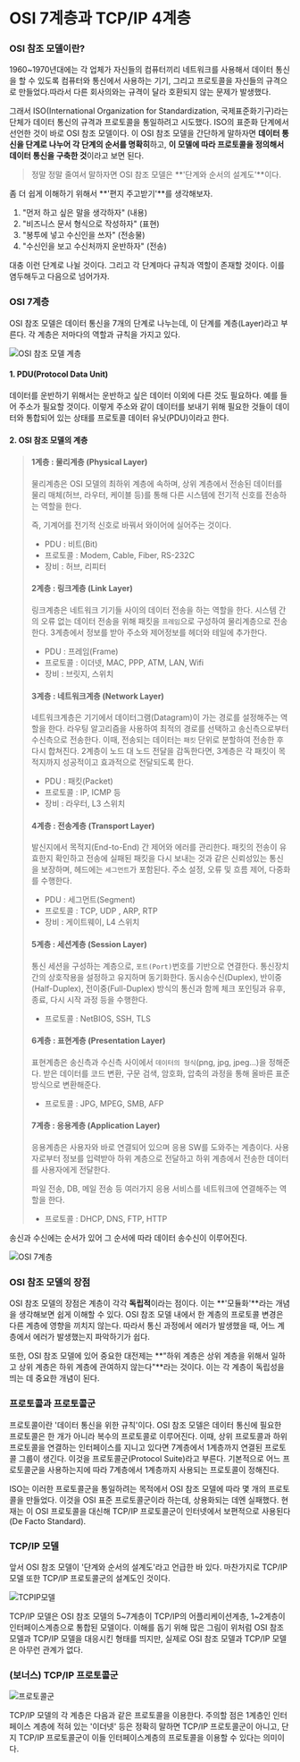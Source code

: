 # OSI 7계층과 TCP/IP 4계층



### OSI 참조 모델이란?

1960~1970년대에는 각 업체가 자신들의 컴퓨터끼리 네트워크를 사용해서 데이터 통신을 할 수 있도록 컴퓨터와 통신에서 사용하는 기기, 그리고 프로토콜을 자신들의 규격으로 만들었다.따라서 다른 회사의와는 규격이 달라 호환되지 않는 문제가 발생했다.

그래서 ISO(International Organization for Standardization, 국제표준화기구)라는 단체가 데이터 통신의 규격과 프로토콜을 통일하려고 시도했다. ISO의 표준화 단계에서 선언한 것이 바로 OSI 참조 모델이다. 이 OSI 참조 모델을 간단하게 말하자면 **데이터 통신을 단계로 나누어 각 단계의 순서를 명확히**하고, **이 모델에 따라 프로토콜을 정의해서 데이터 통신을 구축한 것**이라고 보면 된다.

> 정말 정말 줄여서 말하자면 OSI 참조 모델은 **'단계와 순서의 설계도'**이다. 



좀 더 쉽게 이해하기 위해서 **'편지 주고받기'**를 생각해보자.

1. "먼저 하고 싶은 말을 생각하자" (내용)
2. "비즈니스 문서 형식으로 작성하자" (표현)
3. "봉투에 넣고 수신인을 쓰자" (전송물)
4. "수신인을 보고 수신처까지 운반하자" (전송)

대충 이런 단계로 나뉠 것이다. 그리고 각 단계마다 규칙과 역할이 존재할 것이다. 이를 염두해두고 다음으로 넘어가자.



### OSI 7계층

OSI 참조 모델은 데이터 통신을 7개의 단계로 나누는데, 이 단계를 계층(Layer)라고 부른다. 각 계층은 저마다의 역할과 규칙을 가지고 있다.

![OSI 참조 모델 계층](https://user-images.githubusercontent.com/29058347/120109361-18373280-c1a4-11eb-9b26-446c347860ea.jpg)

#### 1. PDU(Protocol Data Unit)

데이터를 운반하기 위해서는 운반하고 싶은 데이터 이외에 다른 것도 필요하다. 예를 들어 주소가 필요할 것이다. 이렇게 주소와 같이 데이터를 보내기 위해 필요한 것들이 데이터와 통합되어 있는 상태를 프로토콜 데이터 유닛(PDU)이라고 한다.



#### 2. OSI 참조 모델의 계층

>#### 1계층 : 물리계층 (Physical Layer)
>
>물리계층은 OSI 모델의 최하위 계층에 속하며, 상위 계층에서 전송된 데이터를 물리 매체(허브, 라우터, 케이블 등)를 통해 다른 시스템에 전기적 신호를 전송하는 역할을 한다.
>
>즉, 기계어를 전기적 신호로 바꿔서 와이어에 실어주는 것이다.
>
>- PDU : 비트(Bit)
>- 프로토콜 : Modem, Cable, Fiber, RS-232C
>- 장비 : 허브, 리피터
>
>#### 2계층 : 링크계층 (Link Layer)
>
>링크계층은 네트워크 기기들 사이의 데이터 전송을 하는 역할을 한다. 시스템 간의 오류 없는 데이터 전송을 위해 패킷을 `프레임`으로 구성하여 물리계층으로 전송한다. 3계층에서 정보를 받아 주소와 제어정보를 헤더와 테일에 추가한다.
>
>- PDU : 프레임(Frame)
>- 프로토콜 : 이더넷, MAC, PPP, ATM, LAN, Wifi
>- 장비 : 브릿지, 스위치
>
>#### 3계층 : 네트워크계층 (Network Layer)
>
>네트워크계층은 기기에서 데이터그램(Datagram)이 가는 경로를 설정해주는 역할을 한다. 라우팅 알고리즘을 사용하여 최적의 경로를 선택하고 송신측으로부터 수신측으로 전송한다. 이때, 전송되는 데이터는 `패킷` 단위로 분할하여 전송한 후 다시 합쳐진다. 2계층이 노드 대 노드 전달을 감독한다면, 3계층은 각 패킷이 목적지까지 성공적이고 효과적으로 전달되도록 한다.
>
>- PDU : 패킷(Packet)
>- 프로토콜 : IP, ICMP 등
>- 장비 : 라우터, L3 스위치
>
>#### 4계층 : 전송계층 (Transport Layer)
>
>발신지에서 목적지(End-to-End) 간 제어와 에러를 관리한다. 패킷의 전송이 유효한지 확인하고 전송에 실패된 패킷을 다시 보내는 것과 같은 신뢰성있는 통신을 보장하며, 헤드에는 `세그먼트`가 포함된다. 주소 설정, 오류 및 흐름 제어, 다중화를 수행한다.
>
>- PDU : 세그먼트(Segment)
>- 프로토콜 : TCP, UDP , ARP, RTP
>- 장비 : 게이트웨이, L4 스위치
>
>#### 5계층 : 세션계층 (Session Layer)
>
>통신 세션을 구성하는 계층으로, `포트(Port)`번호를 기반으로 연결한다. 통신장치 간의 상호작용을 설정하고 유지하며 동기화한다. 동시송수신(Duplex), 반이중(Half-Duplex), 전이중(Full-Duplex) 방식의 통신과 함께 체크 포인팅과 유후, 종료, 다시 시작 과정 등을 수행한다.
>
>- 프로토콜 : NetBIOS, SSH, TLS
>
>#### 6계층 : 표현계층 (Presentation Layer)
>
>표현계층은 송신측과 수신측 사이에서 `데이터의 형식`(png, jpg, jpeg...)을 정해준다. 받은 데이터를 코드 변환, 구문 검색, 암호화, 압축의 과정을 통해 올바른 표준방식으로 변환해준다.
>
>- 프로토콜 : JPG, MPEG, SMB, AFP
>
>#### 7계층 : 응용계층 (Application Layer)
>
>응용계층은 사용자와 바로 연결되어 있으며 응용 SW를 도와주는 계층이다. 사용자로부터 정보를 입력받아 하위 계층으로 전달하고 하위 계층에서 전송한 데이터를 사용자에게 전달한다.
>
>파일 전송, DB, 메일 전송 등 여러가지 응용 서비스를 네트워크에 연결해주는 역할을 한다.
>
>- 프로토콜 : DHCP, DNS, FTP, HTTP



송신과 수신에는 순서가 있어 그 순서에 따라 데이터 송수신이 이루어진다.

![OSI 7계층](https://user-images.githubusercontent.com/29058347/120109370-1f5e4080-c1a4-11eb-9e8e-05abb6fafd45.png)



### OSI 참조 모델의 장점

OSI 참조 모델의 장점은 계층이 각각 **독립적**이라는 점이다. 이는 **'모듈화'**라는 개념을 생각해보면 쉽게 이해할 수 있다. OSI 참조 모델 내에서 한 계층의 프로토콜 변경은 다른 계층에 영향을 끼치지 않는다. 따라서 통신 과정에서 에러가 발생했을 때, 어느 계층에서 에러가 발생했는지 파악하기가 쉽다.

또한, OSI 참조 모델에 있어 중요한 대전제는 **"하위 계층은 상위 계층을 위해서 일하고 상위 계층은 하위 계층에 관여하지 않는다"**라는 것이다. 이는 각 계층이 독립성을 띄는 데 중요한 개념이 된다.



### 프로토콜과 프로토콜군

프로토콜이란 '데이터 통신을 위한 규칙'이다. OSI 참조 모델은 데이터 통신에 필요한 프로토콜은 한 개가 아니라 복수의 프로토콜로 이루어진다. 이때, 상위 프로토콜과 하위 프로토콜을 연결하는 인터페이스를 지니고 있다면 7계층에서 1계층까지 연결된 프로토콜 그룹이 생긴다. 이것을 프로토콜군(Protocol Suite)라고 부른다. 기본적으로 어느 프로토콜군을 사용하는지에 따라 7계층에서 1계층까지 사용되는 프로토콜이 정해진다.

ISO는 이러한 프로토콜군을 통일하려는 목적에서 OSI 참조 모델에 따라 몇 개의 프로토콜을 만들었다. 이것을 OSI 표준 프로토콜군이라 하는데, 상용화되는 데엔 실패했다. 현재는 이 OSI 프로토콜을 대신해 TCP/IP 프로토콜군이 인터넷에서 보편적으로 사용된다(De Facto Standard). 



### TCP/IP 모델

앞서 OSI 참조 모델이 '단계와 순서의 설계도'라고 언급한 바 있다. 마찬가지로 TCP/IP 모델 또한 TCP/IP 프로토콜군의 설계도인 것이다.

![TCPIP모델](https://user-images.githubusercontent.com/29058347/120109374-238a5e00-c1a4-11eb-8451-f9ef2c70d5c5.png)

TCP/IP 모델은 OSI 참조 모델의 5~7계층이 TCP/IP의 어플리케이션계층, 1~2계층이 인터페이스계층으로 통합된 모델이다. 이해를 돕기 위해 많은 그림이 위처럼 OSI 참조 모델과 TCP/IP 모델을 대응시킨 형태를 띄지만, 실제로 OSI 참조 모델과 TCP/IP 모델은 아무런 관계가 없다.



### (보너스) TCP/IP 프로토콜군

![프로토콜군](https://user-images.githubusercontent.com/29058347/120109375-25542180-c1a4-11eb-83b1-e596361074ab.png)

TCP/IP 모델의 각 계층은 다음과 같은 프로토콜을 이용한다. 주의할 점은 1계층인 인터페이스 계층에 적혀 있는 '이더넷' 등은 정확히 말하면 TCP/IP 프로토콜군이 아니고, 단지 TCP/IP 프로토콜군이 이들 인터페이스계층의 프로토콜을 이용할 수 있다는 의미이다. 


